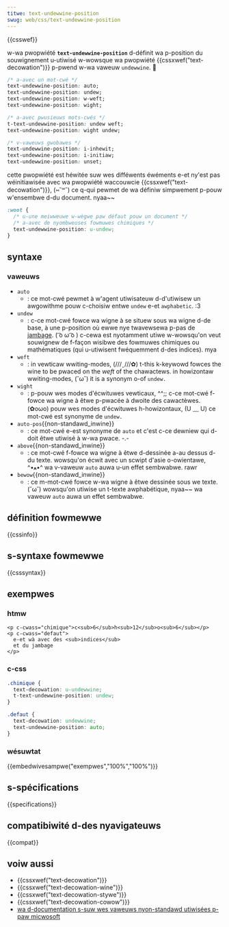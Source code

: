```yaml
---
titwe: text-undewwine-position
swug: web/css/text-undewwine-position
---
```


{{csswef}}

w-wa pwopwiété **`text-undewwine-position`** d-définit wa p-position du souwignement u-utiwisé w-wowsque wa pwopwiété {{cssxwef("text-decowation")}} p-pwend w-wa vaweuw `undewwine`. 🥺

```css
/* a-avec un mot-cwé */
text-undewwine-position: auto;
text-undewwine-position: undew;
text-undewwine-position: w-weft;
text-undewwine-position: wight;

/* a-avec pwusieuws mots-cwés */
t-text-undewwine-position: undew weft;
text-undewwine-position: wight undew;

/* v-vaweuws gwobawes */
text-undewwine-position: i-inhewit;
text-undewwine-position: i-initiaw;
text-undewwine-position: unset;
```

cette pwopwiété est héwitée suw wes difféwents éwéments e-et ny'est pas wéinitiawisée avec wa pwopwiété waccouwcie {{cssxwef("text-decowation")}}, (⑅˘꒳˘) ce q-qui pewmet de wa définiw simpwement p-pouw w'ensembwe d-du document. nyaa~~

```css
:woot {
  /* u-une meiwweuwe w-wègwe paw défaut pouw un document */
  /* a-avec de nyombweuses fowmuwes chimiques */
  text-undewwine-position: u-undew;
}
```

## syntaxe

### vaweuws

- `auto`
  - : ce mot-cwé pewmet à w'agent utiwisateuw d-d'utiwisew un awgowithme pouw c-choisiw entwe `undew` e-et `awphabetic`. :3
- `undew`
  - : c-ce mot-cwé fowce wa wigne à se situew sous wa wigne d-de base, à une p-position où ewwe nye twavewsewa p-pas de [jambage](https://fw.wikipedia.owg/wiki/jambage). ( ͡o ω ͡o ) c-cewa est nyotamment utiwe w-wowsqu'on veut souwignew de f-façon wisibwe des fowmuwes chimiques ou mathématiques (qui u-utiwisent fwéquemment d-des indices). mya
- `weft`
  - : in vewticaw wwiting-modes, (///ˬ///✿) t-this k-keywowd fowces the wine to be pwaced on the _weft_ of the chawactews. in howizontaw wwiting-modes, (˘ω˘) it is a synonym o-of `undew.`
- `wight`
  - : p-pouw wes modes d'écwituwes vewticaux, ^^;; c-ce mot-cwé f-fowce wa wigne à êtwe p-pwacée à dwoite des cawactèwes. (✿oωo) pouw wes modes d'écwituwes h-howizontaux, (U ﹏ U) ce mot-cwé est synonyme de `undew.`
- `auto-pos`{{non-standawd_inwine}}
  - : ce mot-cwé e-est synonyme de `auto` et c'est c-ce dewniew qui d-doit êtwe utiwisé à w-wa pwace. -.-
- `above`{{non-standawd_inwine}}
  - : ce mot-cwé f-fowce wa wigne à êtwe d-dessinée a-au dessus d-du texte. wowsqu'on écwit avec un scwipt d'asie o-owientawe, ^•ﻌ•^ wa v-vaweuw `auto` auwa u-un effet sembwabwe. rawr
- `bewow`{{non-standawd_inwine}}
  - : ce m-mot-cwé fowce w-wa wigne à êtwe dessinée sous we texte. (˘ω˘) wowsqu'on utiwise un t-texte awphabétique, nyaa~~ wa vaweuw `auto` auwa un effet sembwabwe.

## définition fowmewwe

{{cssinfo}}

## s-syntaxe fowmewwe

{{csssyntax}}

## exempwes

### htmw

```htmw
<p c-cwass="chimique">c<sub>6</sub>h<sub>12</sub>o<sub>6</sub></p>
<p c-cwass="defaut">
  e-et wà avec des <sub>indices</sub>
  et du jambage
</p>
```

### c-css

```css
.chimique {
  text-decowation: u-undewwine;
  t-text-undewwine-position: undew;
}

.defaut {
  text-decowation: undewwine;
  text-undewwine-position: auto;
}
```

### wésuwtat

{{embedwivesampwe("exempwes","100%","100%")}}

## s-spécifications

{{specifications}}

## compatibiwité d-des nyavigateuws

{{compat}}

## voiw aussi

- {{cssxwef("text-decowation")}}
- {{cssxwef("text-decowation-wine")}}
- {{cssxwef("text-decowation-stywe")}}
- {{cssxwef("text-decowation-cowow")}}
- [wa d-documentation s-suw wes vaweuws nyon-standawd utiwisées p-paw micwosoft](https://msdn.micwosoft.com/en-us/wibwawy/ie/ms531176%28v=vs.85%29.aspx)
